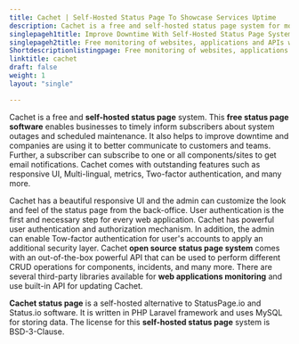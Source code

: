 ```yaml
---
title: Cachet | Self-Hosted Status Page To Showcase Services Uptime
description: Cachet is a free and self-hosted status page system for monitoring of websites, web applications, and APIs that helps to improve downtime and system outages.
singlepageh1title: Improve Downtime With Self-Hosted Status Page System
singlepageh2title: Free monitoring of websites, applications and APIs with open source status page system. Inform users about downtime, system outages, and scheduled maintenance.
Shortdescriptionlistingpage: Free monitoring of websites, applications and APIs with open source status page system. Inform users about downtime, system outages, and scheduled maintenance.
linktitle: cachet
draft: false
weight: 1
layout: "single"

---
```


Cachet is a free and **self-hosted status page** system. This **free status page software** enables businesses to timely inform subscribers about system outages and scheduled maintenance. It also helps to improve downtime and companies are using it to better communicate to customers and teams. Further, a subscriber can subscribe to one or all components/sites to get email notifications. Cachet comes with outstanding features such as responsive UI, Multi-lingual, metrics, Two-factor authentication, and many more.

Cachet has a beautiful responsive UI and the admin can customize the look and feel of the status page from the back-office. User authentication is the first and necessary step for every web application. Cachet has powerful user authentication and authorization mechanism. In addition, the admin can enable Tow-factor authentication for user's accounts to apply an additional security layer. Cachet **open source status page system** comes with an out-of-the-box powerful API that can be used to perform different CRUD operations for components, incidents, and many more. There are several third-party libraries available for **web applications monitoring** and use built-in API for updating Cachet.

**Cachet status page** is a self-hosted alternative to StatusPage.io and Status.io software. It is written in PHP Laravel framework and uses MySQL for storing data. The license for this **self-hosted status page** system is BSD-3-Clause.